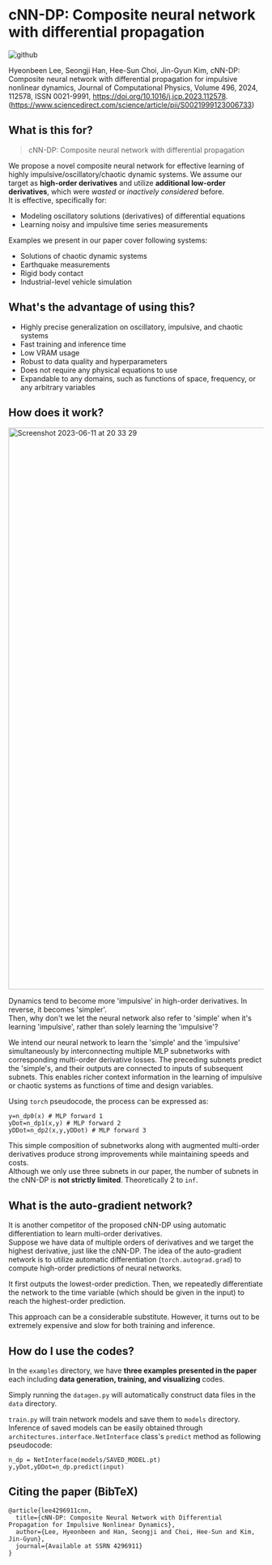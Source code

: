 # cNN-DP: Composite neural network with differential propagation
![github](https://github.com/hyeonbeenlee/cNN-DP/assets/78078652/58c8f2a1-196f-4fa7-8702-adb31e6aae5d)

Hyeonbeen Lee, Seongji Han, Hee-Sun Choi, Jin-Gyun Kim, cNN-DP: Composite neural network with differential propagation for impulsive nonlinear dynamics, Journal of Computational Physics, Volume 496, 2024, 112578, ISSN 0021-9991, https://doi.org/10.1016/j.jcp.2023.112578. (https://www.sciencedirect.com/science/article/pii/S0021999123006733)
## What is this for?
> cNN-DP: Composite neural network with differential propagation

We propose a novel composite neural network for effective learning of highly impulsive/oscillatory/chaotic dynamic systems. We assume our target as **high-order derivatives** and utilize **additional low-order derivatives**, which were *wasted* or *inactively considered* before.  
It is effective, specifically for:
* Modeling oscillatory solutions (derivatives) of differential equations
* Learning noisy and impulsive time series measurements

Examples we present in our paper cover following systems:

* Solutions of chaotic dynamic systems
* Earthquake measurements
* Rigid body contact
* Industrial-level vehicle simulation


## What's the advantage of using this?
* Highly precise generalization on oscillatory, impulsive, and chaotic systems
* Fast training and inference time
* Low VRAM usage
* Robust to data quality and hyperparameters
* Does not require any physical equations to use
* Expandable to any domains, such as functions of space, frequency, or any arbitrary variables


## How does it work?
<img width="1108" alt="Screenshot 2023-06-11 at 20 33 29" src="https://github.com/KHU-MASLAB/cNN-DP/assets/78078652/e640be65-35b1-4f9a-8095-7b755f0eaaf7">

Dynamics tend to become more 'impulsive' in high-order derivatives. In reverse, it becomes 'simpler'.  
Then, why don't we let the neural network also refer to 'simple' when it's learning 'impulsive', rather than solely learning the 'impulsive'? 

We intend our neural network to learn the 'simple' and the 'impulsive' simultaneously by interconnecting multiple MLP subnetworks with corresponding multi-order derivative losses. The preceding subnets predict the 'simple's, and their outputs are connected to inputs of subsequent subnets. This enables richer context information in the learning of impulsive or chaotic systems as functions of time and design variables.

Using ```torch``` pseudocode, the process can be expressed as:
```
y=n_dp0(x) # MLP forward 1
yDot=n_dp1(x,y) # MLP forward 2
yDDot=n_dp2(x,y,yDDot) # MLP forward 3
```
This simple composition of subnetworks along with augmented multi-order derivatives produce strong improvements while maintaining speeds and costs.  
Although we only use three subnets in our paper, the number of subnets in the cNN-DP is **not strictly limited**. Theoretically 2 to ```inf```.

## What is the auto-gradient network?
It is another competitor of the proposed cNN-DP using automatic differentiation to learn multi-order derivatives.  
Suppose we have data of multiple orders of derivatives and we target the highest derivative, just like the cNN-DP. The idea of the auto-gradient network is to utilize automatic differentiation (```torch.autograd.grad```) to compute high-order predictions of neural networks.

It first outputs the lowest-order prediction. Then, we repeatedly differentiate the network to the time variable (which should be given in the input) to reach the highest-order prediction.

This approach can be a considerable substitute. However, it turns out to be extremely expensive and slow for both training and inference.

## How do I use the codes?
In the ```examples``` directory, we have **three examples presented in the paper** each including **data generation, training, and visualizing** codes.

Simply running the ```datagen.py``` will automatically construct data files in the ```data``` directory.

```train.py``` will train network models and save them to ```models``` directory. Inference of saved models can be easily obtained through ```architectures.interface.NetInterface``` class's ```predict``` method as following pseudocode:
```
n_dp = NetInterface(models/SAVED_MODEL.pt)
y,yDot,yDDot=n_dp.predict(input)
```

## Citing the paper (BibTeX)
```
@article{lee4296911cnn,
  title={cNN-DP: Composite Neural Network with Differential Propagation for Impulsive Nonlinear Dynamics},
  author={Lee, Hyeonbeen and Han, Seongji and Choi, Hee-Sun and Kim, Jin-Gyun},
  journal={Available at SSRN 4296911}
}
```

